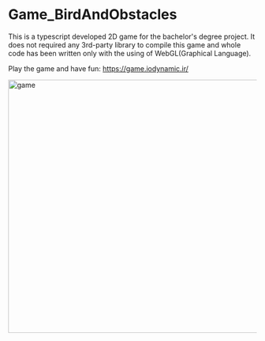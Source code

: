# Game_BirdAndObstacles
This is a typescript developed 2D game for the bachelor's degree project. 
It does not required any 3rd-party library to compile this game and whole code has been written only with the using of WebGL(Graphical Language).

Play the game and have fun: https://game.iodynamic.ir/

<img width="512" alt="game" src="https://github.com/rahimi7k/Game_BirdAndObstacles/assets/50842032/54b6cc1b-38d6-4313-b9a9-9f101d9a5325">
